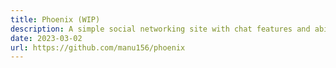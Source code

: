 ```yaml
---
title: Phoenix (WIP)
description: A simple social networking site with chat features and ability to manage connections.
date: 2023-03-02
url: https://github.com/manu156/phoenix
---
```

